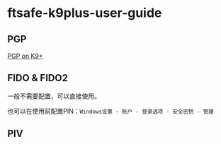 # ftsafe-k9plus-user-guide
## PGP
[PGP on K9+](https://github.com/AsterisMono/ftsafe-k9plus-user-guide/blob/main/guides/pgp.md)
## FIDO & FIDO2
一般不需要配置，可以直接使用。

也可以在使用前配置PIN：`Windows设置 - 账户 - 登录选项 - 安全密钥 - 管理`
## PIV
